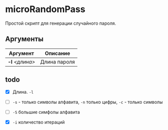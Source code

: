 # microRandomPass

Простой скрипт для генерации случайного пароля.


## Аргументы

|     Аргумент    |  Описание  |
|:---------------:|------------|
|**-l** *<длина\>*|Длина пароля|


## todo

- [x] Длина. `-l`

- [ ] `-s` - только символы алфавита, `-n` только цифры, `-c` - только символы

- [ ] `-S` большие симфолы алфавита 

- [x] `-i` количество итераций